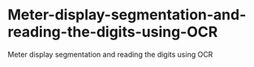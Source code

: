 # Meter-display-segmentation-and-reading-the-digits-using-OCR
Meter display segmentation and reading the digits using OCR
